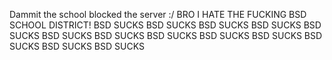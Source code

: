 Dammit the school blocked the server :/ BRO I HATE THE FUCKING BSD SCHOOL DISTRICT!
BSD SUCKS
BSD SUCKS
BSD SUCKS
BSD SUCKS
BSD SUCKS
BSD SUCKS
BSD SUCKS
BSD SUCKS
BSD SUCKS
BSD SUCKS
BSD SUCKS
BSD SUCKS
BSD SUCKS
